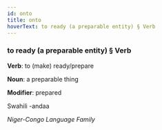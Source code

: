 ```yaml
---
id: onto
title: onto
hoverText: to ready (a preparable entity) § Verb
---
```


### to ready (a preparable entity) § Verb

**Verb**: to (make) ready/prepare

**Noun**: a preparable thing

**Modifier**: prepared

Swahili -andaa 

*Niger-Congo Language Family*